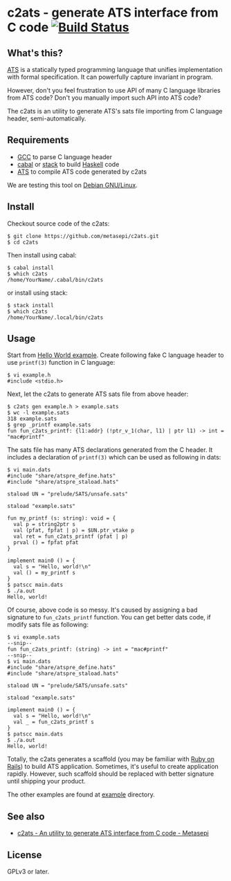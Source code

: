 # c2ats - generate ATS interface from C code [![Build Status](https://travis-ci.org/metasepi/c2ats.svg)](https://travis-ci.org/metasepi/c2ats)

## What's this?

[ATS](http://www.ats-lang.org/) is a statically typed programming language that unifies implementation with formal specification. It can powerfully capture invariant in program.

However, don't you feel frustration to use API of many C language libraries from ATS code? Don't you manually import such API into ATS code?

The c2ats is an utility to generate ATS's sats file importing from C language header, semi-automatically.

## Requirements

* [GCC](https://gcc.gnu.org/) to parse C language header
* [cabal](https://www.haskell.org/cabal/) or [stack](https://haskellstack.org/) to build [Haskell](https://www.haskell.org/) code
* [ATS](http://www.ats-lang.org/) to compile ATS code generated by c2ats

We are testing this tool on [Debian GNU/Linux](https://www.debian.org/).

## Install

Checkout source code of the c2ats:

```
$ git clone https://github.com/metasepi/c2ats.git
$ cd c2ats
```

Then install using cabal:

```
$ cabal install
$ which c2ats
/home/YourName/.cabal/bin/c2ats
```

or install using stack:

```
$ stack install
$ which c2ats
/home/YourName/.local/bin/c2ats
```

## Usage

Start from [Hello World example](./example/hello). Create following fake C language header to use `printf(3)` function in C language:

```
$ vi example.h
#include <stdio.h>
```

Next, let the c2ats to generate ATS sats file from above header:

```
$ c2ats gen example.h > example.sats
$ wc -l example.sats
318 example.sats
$ grep _printf example.sats
fun fun_c2ats_printf: {l1:addr} (!ptr_v_1(char, l1) | ptr l1) -> int = "mac#printf"
```

The sats file has many ATS declarations generated from the C header. It includes a declaration of `printf(3)` which can be used as following in dats:

```
$ vi main.dats
#include "share/atspre_define.hats"
#include "share/atspre_staload.hats"

staload UN = "prelude/SATS/unsafe.sats"

staload "example.sats"

fun my_printf (s: string): void = {
  val p = string2ptr s
  val (pfat, fpfat | p) = $UN.ptr_vtake p
  val ret = fun_c2ats_printf (pfat | p)
  prval () = fpfat pfat
}

implement main0 () = {
  val s = "Hello, world!\n"
  val () = my_printf s
}
$ patscc main.dats
$ ./a.out
Hello, world!
```

Of course, above code is so messy. It's caused by assigning a bad signature to `fun_c2ats_printf` function. You can get better dats code, if modify sats file as following:

```
$ vi example.sats
--snip--
fun fun_c2ats_printf: (string) -> int = "mac#printf"
--snip--
$ vi main.dats
#include "share/atspre_define.hats"
#include "share/atspre_staload.hats"

staload UN = "prelude/SATS/unsafe.sats"

staload "example.sats"

implement main0 () = {
  val s = "Hello, world!\n"
  val _ = fun_c2ats_printf s
}
$ patscc main.dats
$ ./a.out
Hello, world!
```

Totally, the c2ats generates a scaffold (you may be familiar with [Ruby on Rails](http://rubyonrails.org/)) to build ATS application. Sometimes, it's useful to create application rapidly. However, such scaffold should be replaced with better signature until shipping your product.

The other examples are found at [example](./example/) directory.

## See also

* [c2ats - An utility to generate ATS interface from C code - Metasepi](http://metasepi.org/en/posts/2016-09-17-c2ats.html)

## License

GPLv3 or later.
